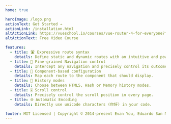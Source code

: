 ```yaml
---
home: true

heroImage: /logo.png
actionText: Get Started →
actionLink: /installation.html
altActionLink: https://vueschool.io/courses/vue-router-4-for-everyone?friend=vuerouter&utm_source=vuerouter&utm_medium=link&utm_campaign=homepage
altActionText: Free Video Course

features:
  - title: 🛣 Expressive route syntax
    details: Define static and dynamic routes with an intuitive and powerful syntax.
  - title: 🛑 Fine-grained Navigation control
    details: Intercept any navigation and precisely control its outcome.
  - title: 🧱 Component-based configuration
    details: Map each route to the component that should display.
  - title: 🔌 History modes
    details: Choose between HTML5, Hash or Memory history modes.
  - title: 🎚 Scroll control
    details: Precisely control the scroll position in every page.
  - title: 🌐 Automatic Encoding
    details: Directly use unicode characters (你好) in your code.

footer: MIT Licensed | Copyright © 2014-present Evan You, Eduardo San Martin Morote
---
```


<HomeSponsors />

<script setup>
import HomeSponsors from './.vitepress/components/HomeSponsors.vue'
</script>
